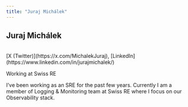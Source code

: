 ```yaml
---
title: "Juraj Michálek"
---
```



## Juraj Michálek
<br>
[X (Twitter)](https://x.com/MichalekJuraj), 
[LinkedIn](https://www.linkedin.com/in/jurajmichalek/)

Working at Swiss RE

I’ve been working as an SRE for the past few years. Currently I am a member of Logging & Monitoring team at Swiss RE where I focus on our Observability stack.
